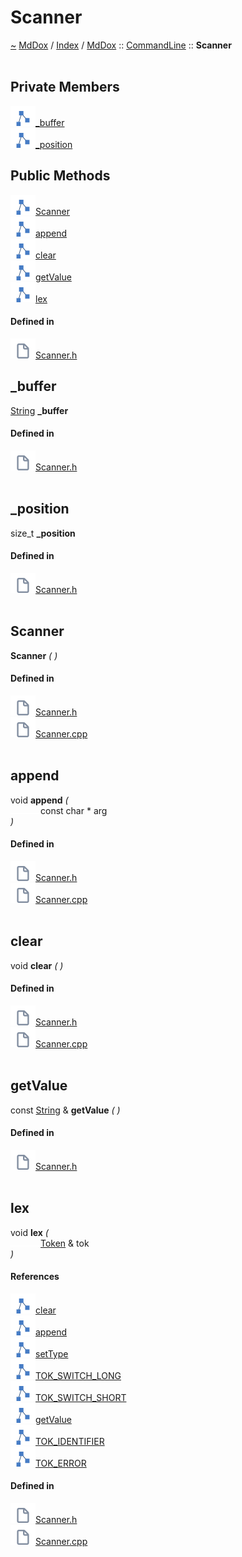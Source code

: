 <a id="scanner"></a>
<h1>Scanner</h1>
<a id="classMdDox_1_1CommandLine_1_1Scanner"></a>
<a href="https://github.com/CharlesCarley/MdDox.md">~</a>
<a href="indexpage.md#mddox">MdDox</a>
<span class="inline-text">/</span>
<a href="index.md#index">Index</a>
<span class="inline-text">/</span>
<a href="namespaceMdDox.md#mddox">MdDox</a>
<span class="inline-text">::</span>
<a href="namespaceMdDox_1_1CommandLine.md#commandline">CommandLine</a>
<span class="inline-text">::</span>
<span class="bold-text"><b>Scanner</b></span>
<br/>
<br/>
<a id="private-members"></a>
<h2>Private Members</h2>
<span class="icon-list-item"><a href="#_buffer" class="icon-list-item"><img src="../images/class.svg" class="icon-list-item"/><span class="icon-list-item">_buffer</span>
</a>
</span>
<br/>
<span class="icon-list-item"><a href="#_position" class="icon-list-item"><img src="../images/class.svg" class="icon-list-item"/><span class="icon-list-item">_position</span>
</a>
</span>
<br/>
<a id="public-methods"></a>
<h2>Public Methods</h2>
<span class="icon-list-item"><a href="#scanner" class="icon-list-item"><img src="../images/class.svg" class="icon-list-item"/><span class="icon-list-item">Scanner</span>
</a>
</span>
<br/>
<span class="icon-list-item"><a href="#append" class="icon-list-item"><img src="../images/class.svg" class="icon-list-item"/><span class="icon-list-item">append</span>
</a>
</span>
<br/>
<span class="icon-list-item"><a href="#clear" class="icon-list-item"><img src="../images/class.svg" class="icon-list-item"/><span class="icon-list-item">clear</span>
</a>
</span>
<br/>
<span class="icon-list-item"><a href="#getvalue" class="icon-list-item"><img src="../images/class.svg" class="icon-list-item"/><span class="icon-list-item">getValue</span>
</a>
</span>
<br/>
<span class="icon-list-item"><a href="#lex" class="icon-list-item"><img src="../images/class.svg" class="icon-list-item"/><span class="icon-list-item">lex</span>
</a>
</span>
<br/>
<a id="defined-in"></a>
<h4>Defined in</h4>
<span class="icon-list-item"><a href="https://github.com/CharlesCarley/MdDox/blob/master//Source/Utils/CommandLine/Scanner.h#L28" class="icon-list-item"><img src="../images/file.svg" class="icon-list-item"/><span class="icon-list-item">Scanner.h</span>
</a>
</span>
<br/>
<a id="_buffer"></a>
<h2>_buffer</h2>
<a href="namespaceMdDox.md#string">String</a>
<span class="bold-text"><b>_buffer</b></span>
<br/>
<a id="defined-in"></a>
<h4>Defined in</h4>
<span class="icon-list-item"><a href="https://github.com/CharlesCarley/MdDox/blob/master//Source/Utils/CommandLine/Scanner.h#L30" class="icon-list-item"><img src="../images/file.svg" class="icon-list-item"/><span class="icon-list-item">Scanner.h</span>
</a>
</span>
<br/>
<br/>
<a id="_position"></a>
<h2>_position</h2>
<span class="inline-text">size_t</span>
<span class="bold-text"><b>_position</b></span>
<br/>
<a id="defined-in"></a>
<h4>Defined in</h4>
<span class="icon-list-item"><a href="https://github.com/CharlesCarley/MdDox/blob/master//Source/Utils/CommandLine/Scanner.h#L31" class="icon-list-item"><img src="../images/file.svg" class="icon-list-item"/><span class="icon-list-item">Scanner.h</span>
</a>
</span>
<br/>
<br/>
<a id="scanner"></a>
<h2>Scanner</h2>
<span class="bold-text"><b>Scanner</b></span>
<span class="italic-text"><i>(</i></span>
<span class="italic-text"><i>)</i></span>
<a id="defined-in"></a>
<h4>Defined in</h4>
<span class="icon-list-item"><a href="https://github.com/CharlesCarley/MdDox/blob/master//Source/Utils/CommandLine/Scanner.h#L34" class="icon-list-item"><img src="../images/file.svg" class="icon-list-item"/><span class="icon-list-item">Scanner.h</span>
</a>
</span>
<br/>
<span class="icon-list-item"><a href="https://github.com/CharlesCarley/MdDox/blob/master//Source/Utils/CommandLine/Scanner.cpp#L51" class="icon-list-item"><img src="../images/file.svg" class="icon-list-item"/><span class="icon-list-item">Scanner.cpp</span>
</a>
</span>
<br/>
<br/>
<a id="append"></a>
<h2>append</h2>
<span class="inline-text">void</span>
<span class="bold-text"><b>append</b></span>
<span class="italic-text"><i>(</i></span>
<div class="paragraph">
<span class="paragraph"><img src="../images/horSpace24px.svg"/><span class="inline-text">const char *</span>
<span class="inline-text">arg</span>
</span>
</div>
<span class="italic-text"><i>)</i></span>
<a id="defined-in"></a>
<h4>Defined in</h4>
<span class="icon-list-item"><a href="https://github.com/CharlesCarley/MdDox/blob/master//Source/Utils/CommandLine/Scanner.h#L40" class="icon-list-item"><img src="../images/file.svg" class="icon-list-item"/><span class="icon-list-item">Scanner.h</span>
</a>
</span>
<br/>
<span class="icon-list-item"><a href="https://github.com/CharlesCarley/MdDox/blob/master//Source/Utils/CommandLine/Scanner.cpp#L62" class="icon-list-item"><img src="../images/file.svg" class="icon-list-item"/><span class="icon-list-item">Scanner.cpp</span>
</a>
</span>
<br/>
<br/>
<a id="clear"></a>
<h2>clear</h2>
<span class="inline-text">void</span>
<span class="bold-text"><b>clear</b></span>
<span class="italic-text"><i>(</i></span>
<span class="italic-text"><i>)</i></span>
<a id="defined-in"></a>
<h4>Defined in</h4>
<span class="icon-list-item"><a href="https://github.com/CharlesCarley/MdDox/blob/master//Source/Utils/CommandLine/Scanner.h#L36" class="icon-list-item"><img src="../images/file.svg" class="icon-list-item"/><span class="icon-list-item">Scanner.h</span>
</a>
</span>
<br/>
<span class="icon-list-item"><a href="https://github.com/CharlesCarley/MdDox/blob/master//Source/Utils/CommandLine/Scanner.cpp#L57" class="icon-list-item"><img src="../images/file.svg" class="icon-list-item"/><span class="icon-list-item">Scanner.cpp</span>
</a>
</span>
<br/>
<br/>
<a id="getvalue"></a>
<h2>getValue</h2>
<span class="inline-text">const </span>
<a href="namespaceMdDox.md#string">String</a>
<span class="inline-text"> &amp;</span>
<span class="bold-text"><b>getValue</b></span>
<span class="italic-text"><i>(</i></span>
<span class="italic-text"><i>)</i></span>
<a id="defined-in"></a>
<h4>Defined in</h4>
<span class="icon-list-item"><a href="https://github.com/CharlesCarley/MdDox/blob/master//Source/Utils/CommandLine/Scanner.h#L42" class="icon-list-item"><img src="../images/file.svg" class="icon-list-item"/><span class="icon-list-item">Scanner.h</span>
</a>
</span>
<br/>
<br/>
<a id="lex"></a>
<h2>lex</h2>
<span class="inline-text">void</span>
<span class="bold-text"><b>lex</b></span>
<span class="italic-text"><i>(</i></span>
<div class="paragraph">
<span class="paragraph"><img src="../images/horSpace24px.svg"/><a href="classMdDox_1_1CommandLine_1_1Token.md#token">Token</a>
<span class="inline-text"> &amp;</span>
<span class="inline-text">tok</span>
</span>
</div>
<span class="italic-text"><i>)</i></span>
<a id="references"></a>
<h4>References</h4>
<span class="icon-list-item"><a href="classMdDox_1_1CommandLine_1_1Token.md#clear" class="icon-list-item"><img src="../images/class.svg" class="icon-list-item"/><span class="icon-list-item">clear</span>
</a>
</span>
<br/>
<span class="icon-list-item"><a href="classMdDox_1_1CommandLine_1_1Token.md#append" class="icon-list-item"><img src="../images/class.svg" class="icon-list-item"/><span class="icon-list-item">append</span>
</a>
</span>
<br/>
<span class="icon-list-item"><a href="classMdDox_1_1CommandLine_1_1Token.md#settype" class="icon-list-item"><img src="../images/class.svg" class="icon-list-item"/><span class="icon-list-item">setType</span>
</a>
</span>
<br/>
<span class="icon-list-item"><a href="namespaceMdDox_1_1CommandLine.md#tok_switch_long" class="icon-list-item"><img src="../images/class.svg" class="icon-list-item"/><span class="icon-list-item">TOK_SWITCH_LONG</span>
</a>
</span>
<br/>
<span class="icon-list-item"><a href="namespaceMdDox_1_1CommandLine.md#tok_switch_short" class="icon-list-item"><img src="../images/class.svg" class="icon-list-item"/><span class="icon-list-item">TOK_SWITCH_SHORT</span>
</a>
</span>
<br/>
<span class="icon-list-item"><a href="classMdDox_1_1CommandLine_1_1Token.md#getvalue" class="icon-list-item"><img src="../images/class.svg" class="icon-list-item"/><span class="icon-list-item">getValue</span>
</a>
</span>
<br/>
<span class="icon-list-item"><a href="namespaceMdDox_1_1CommandLine.md#tok_identifier" class="icon-list-item"><img src="../images/class.svg" class="icon-list-item"/><span class="icon-list-item">TOK_IDENTIFIER</span>
</a>
</span>
<br/>
<span class="icon-list-item"><a href="namespaceMdDox_1_1CommandLine.md#tok_error" class="icon-list-item"><img src="../images/class.svg" class="icon-list-item"/><span class="icon-list-item">TOK_ERROR</span>
</a>
</span>
<br/>
<a id="defined-in"></a>
<h4>Defined in</h4>
<span class="icon-list-item"><a href="https://github.com/CharlesCarley/MdDox/blob/master//Source/Utils/CommandLine/Scanner.h#L38" class="icon-list-item"><img src="../images/file.svg" class="icon-list-item"/><span class="icon-list-item">Scanner.h</span>
</a>
</span>
<br/>
<span class="icon-list-item"><a href="https://github.com/CharlesCarley/MdDox/blob/master//Source/Utils/CommandLine/Scanner.cpp#L68" class="icon-list-item"><img src="../images/file.svg" class="icon-list-item"/><span class="icon-list-item">Scanner.cpp</span>
</a>
</span>
<br/>
<br/>
</div>
</div>
</body>
</html>
